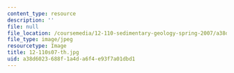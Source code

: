 ```yaml
---
content_type: resource
description: ''
file: null
file_location: /coursemedia/12-110-sedimentary-geology-spring-2007/a38d6023688f1a4da6f4e93f7a01dbd1_12-110s07-th.jpg
file_type: image/jpeg
resourcetype: Image
title: 12-110s07-th.jpg
uid: a38d6023-688f-1a4d-a6f4-e93f7a01dbd1
---
```

